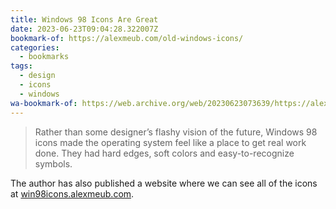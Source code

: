 ```yaml
---
title: Windows 98 Icons Are Great
date: 2023-06-23T09:04:28.322007Z
bookmark-of: https://alexmeub.com/old-windows-icons/
categories:
  - bookmarks
tags:
  - design
  - icons
  - windows
wa-bookmark-of: https://web.archive.org/web/20230623073639/https://alexmeub.com/old-windows-icons/
---
```


> Rather than some designer’s flashy vision of the future, Windows 98 icons made the operating system feel like a place to get real work done. They had hard edges, soft colors and easy-to-recognize symbols.

The author has also published a website where we can see all of the icons at [win98icons.alexmeub.com](https://win98icons.alexmeub.com/).
